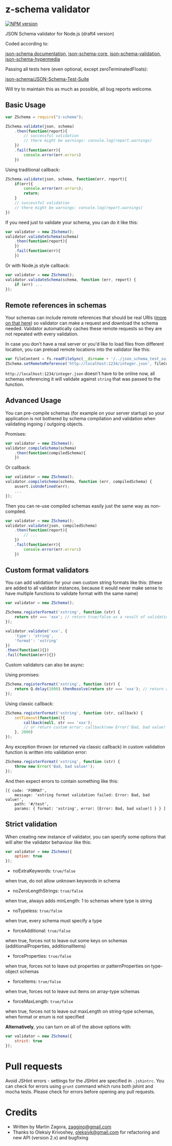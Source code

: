 # z-schema validator

[![NPM version](https://badge.fury.io/js/z-schema.png)](http://badge.fury.io/js/z-schema)

JSON Schema validator for Node.js (draft4 version)

Coded according to:

[json-schema documentation](http://json-schema.org/documentation.html),
[json-schema-core](http://json-schema.org/latest/json-schema-core.html),
[json-schema-validation](http://json-schema.org/latest/json-schema-validation.html),
[json-schema-hypermedia](http://json-schema.org/latest/json-schema-hypermedia.html)

Passing all tests here (even optional, except zeroTerminatedFloats):

[json-schema/JSON-Schema-Test-Suite](https://github.com/json-schema/JSON-Schema-Test-Suite)

Will try to maintain this as much as possible, all bug reports welcome.

## Basic Usage

```javascript
var ZSchema = require("z-schema");
```

```javascript
ZSchema.validate(json, schema)
    .then(function(report){
        // successful validation 
        // there might be warnings: console.log(report.warnings)
    })
    .fail(function(err){
        console.error(err.errors)
    })
```

Using traditional callback:
```javascript
ZSchema.validate(json, schema, function(err, report){
    if(err){
        console.error(err.errors);
        return;
    }
    // successful validation 
    // there might be warnings: console.log(report.warnings)
})
```

If you need just to validate your schema, you can do it like this:

```javascript
var validator = new ZSchema();
validator.validateSchema(schema)
    .then(function(report){
    })
    .fail(function(err){
    })
```

Or with Node.js style callback:

```javascript
var validator = new ZSchema();
validator.validateSchema(schema, function (err, report) {
    if (err) ...
});
```

## Remote references in schemas

Your schemas can include remote references that should be real URIs ([more on that here](http://json-schema.org/latest/json-schema-core.html#anchor22)) 
so validator can make a request and download the schema needed. Validator automatically
caches these remote requests so they are not repeated with every validation.

In case you don't have a real server or you'd like to load files from different location,
you can preload remote locations into the validator like this:

```javascript
var fileContent = fs.readFileSync(__dirname + '/../json_schema_test_suite/remotes/integer.json', 'utf8');
ZSchema.setRemoteReference('http://localhost:1234/integer.json', fileContent);
```

```http://localhost:1234/integer.json``` doesn't have to be online now, all schemas
referencing it will validate against ```string``` that was passed to the function.

## Advanced Usage

You can pre-compile schemas (for example on your server startup) so your application is not
bothered by schema compilation and validation when validating ingoing / outgoing objects.

Promises:

```javascript
var validator = new ZSchema();
validator.compileSchema(schema)
    .then(function(compiledSchema){
    })
```

Or callback:

```javascript
var validator = new ZSchema();
validator.compileSchema(schema, function (err, compiledSchema) {
    assert.isUndefined(err);
    ...
});
```

Then you can re-use compiled schemas easily just the same way as non-compiled.

```javascript
var validator = new ZSchema();
validator.validate(json, compiledSchema)
    .then(function(report){
        // ...
    })
    .fail(function(err){
        console.error(err.errors)
    })
```

## Custom format validators

You can add validation for your own custom string formats like this:
(these are added to all validator instances, because it would never make sense to have multiple 
functions to validate format with the same name)

```javascript
var validator = new ZSchema();

ZSchema.registerFormat('xstring', function (str) {
    return str === 'xxx'; // return true/false as a result of validation
});

validator.validate('xxx', {
    'type': 'string',
    'format': 'xstring'
})
.then(function(){})
.fail(function(err){})
```

Custom validators can also be async:

Using promises:

```javascript
ZSchema.registerFormat('xstring', function (str) {
    return Q.delay(1000).thenResolve(return str === 'xxx'); // return a promise for validation result
});
```

Using classic callback:

```javascript
ZSchema.registerFormat('xstring', function (str, callback) {
    setTimeout(function(){
        callback(null, str === 'xxx');
        // or return custom error: callback(new Error('Bad, bad value!'))
    }, 2000)
});
```

Any exception thrown (or returned via classic callback) in custom validation function is written into validation error:
```javascript
ZSchema.registerFormat('xstring', function (str) {
    throw new Error('Bad, bad value!');
});
```
And then expect errors to contain something like this:

```
[{ code: 'FORMAT',
    message: 'xstring format validation failed: Error: Bad, bad value!',
    path: '#/test',
    params: { format: 'xstring', error: [Error: Bad, bad value!] } } ]
```


## Strict validation

When creating new instance of validator, you can specify some options that will alter the validator behaviour like this:

```javascript
var validator = new ZSchema({
    option: true
});
```

* noExtraKeywords: ```true/false```

when true, do not allow unknown keywords in schema

* noZeroLengthStrings: ```true/false```

when true, always adds minLength: 1 to schemas where type is string

* noTypeless: ```true/false```

when true, every schema must specify a type

* forceAdditional: ```true/false```

when true, forces not to leave out some keys on schemas (additionalProperties, additionalItems)

* forceProperties: ```true/false```

when true, forces not to leave out properties or patternProperties on type-object schemas

* forceItems: ```true/false```

when true, forces not to leave out items on array-type schemas

* forceMaxLength: ```true/false```

when true, forces not to leave out maxLength on string-type schemas, when format or enum is not specified

__Alternatively__, you can turn on all of the above options with:

```javascript
var validator = new ZSchema({
    strict: true
});
```

# Pull requests

Avoid JSHint errors - settings for the JSHint are specified in ```.jshintrc```.
You can check for errors using ```grunt``` command which runs both jshint and mocha tests.
Please check for errors before opening any pull requests.

# Credits

* Written by Martin Zagora, <zaggino@gmail.com>
* Thanks to Oleksiy Krivoshey, <oleksiyk@gmail.com> for refactoring and new API (version 2.x) and bugfixing
